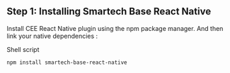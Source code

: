 ## Step 1: Installing Smartech Base React Native

Install CEE React Native plugin using the npm package manager. And then link your native dependencies :

Shell script
```
npm install smartech-base-react-native
```